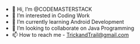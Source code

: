 - 👋 Hi, I’m @CODEMASTERSTACK
- 👀 I’m interested in Coding Work
- 🌱 I’m currently learning Android Development
- 💞️ I’m looking to collaborate on Java Programming
- 📫 How to reach me - TrickandTrail@gmail.com

<!---
CODEMASTERSTACK/CODEMASTERSTACK is a ✨ special ✨ repository because its `README.md` (this file) appears on your GitHub profile.
You can click the Preview link to take a look at your changes.
--->
